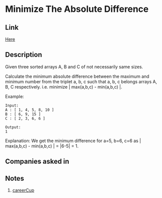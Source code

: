 # Minimize The Absolute Difference

## Link

[Here](https://www.interviewbit.com/problems/minimize-the-absolute-difference/)

## Description

Given three sorted arrays A, B and C of not necessarily same sizes.

Calculate the minimum absolute difference between the maximum and minimum number from the triplet a, b, c such that a, b, c belongs arrays A, B, C respectively.
i.e. minimize | max(a,b,c) - min(a,b,c) |.

Example:

```text
Input:
A : [ 1, 4, 5, 8, 10 ]
B : [ 6, 9, 15 ]
C : [ 2, 3, 6, 6 ]

Output:
1
```

Explanation: We get the minimum difference for a=5, b=6, c=6 as | max(a,b,c) - min(a,b,c) | = |6-5| = 1.

## Companies asked in

## Notes

1. [careerCup](https://www.careercup.com/question?id=14805690)